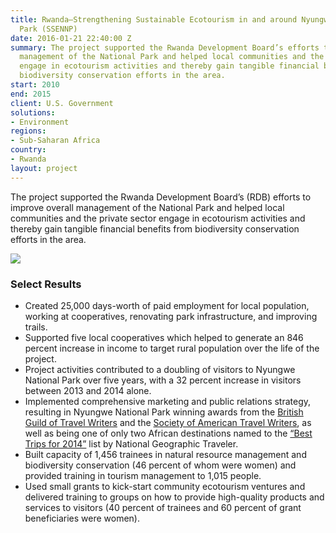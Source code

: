 ```yaml
---
title: Rwanda—Strengthening Sustainable Ecotourism in and around Nyungwe National
  Park (SSENNP)
date: 2016-01-21 22:40:00 Z
summary: The project supported the Rwanda Development Board’s efforts to improve overall
  management of the National Park and helped local communities and the private sector
  engage in ecotourism activities and thereby gain tangible financial benefits from
  biodiversity conservation efforts in the area.
start: 2010
end: 2015
client: U.S. Government
solutions:
- Environment
regions:
- Sub-Saharan Africa
country:
- Rwanda
layout: project
---
```


The project supported the Rwanda Development Board’s (RDB) efforts to improve overall management of the National Park and helped local communities and the private sector engage in ecotourism activities and thereby gain tangible financial benefits from biodiversity conservation efforts in the area.

![](https://assetify-dai.com/projects/RwandaSSENNP.jpg)

### Select Results

* Created 25,000 days-worth of paid employment for local population, working at cooperatives, renovating park infrastructure, and improving trails.
* Supported five local cooperatives which helped to generate an 846 percent increase in income to target rural population over the life of the project.
* Project activities contributed to a doubling of visitors to Nyungwe National Park over five years, with a 32 percent increase in visitors between 2013 and 2014 alone.
* Implemented comprehensive marketing and public relations strategy, resulting in Nyungwe National Park winning awards from the [British Guild of Travel Writers](http://dai.com/news-publications/news/rwandan-national-park-named-best-overseas-and-best-global-project-british) and the [Society of American Travel Writers](http://dai.com/news-publications/news/nyungwe-nziza-project-rwanda-wins-phoenix-award-society-american-travel), as well as being one of only two African destinations named to the [“Best Trips for 2014”](http://travel.nationalgeographic.com/travel/best-trips-2014/#/nyungwe-forest-national-park-rwanda-mist_72697_600x450.jpg) list by National Geographic Traveler.
* Built capacity of 1,456 trainees in natural resource management and biodiversity conservation (46 percent of whom were women) and provided training in tourism management to 1,015 people.
* Used small grants to kick-start community ecotourism ventures and delivered training to groups on how to provide high-quality products and services to visitors (40 percent of trainees and 60 percent of grant beneficiaries were women).
